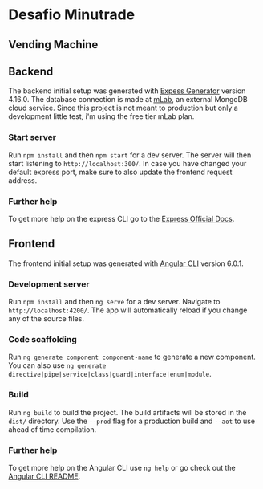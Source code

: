 # Desafio Minutrade
## Vending Machine

## Backend

The backend initial setup was generated with [Expess Generator](https://github.com/expressjs/generator) version 4.16.0.
The database connection is made at [mLab](https://mlab.com), an external MongoDB cloud service. Since this project is not meant to production but only a development little test, i'm using the free tier mLab plan.

### Start server

Run `npm install` and then `npm start` for a dev server. The server will then start listening to `http://localhost:300/`. In case you have changed your default express port, make sure to also update the frontend request address.

### Further help

To get more help on the express CLI go to the [Express Official Docs](http://expressjs.com/).

## Frontend

The frontend initial setup was generated with [Angular CLI](https://github.com/angular/angular-cli) version 6.0.1.

### Development server

Run `npm install` and then `ng serve` for a dev server. Navigate to `http://localhost:4200/`. The app will automatically reload if you change any of the source files.

### Code scaffolding
Run `ng generate component component-name` to generate a new component. You can also use `ng generate directive|pipe|service|class|guard|interface|enum|module`.

### Build

Run `ng build` to build the project. The build artifacts will be stored in the `dist/` directory. Use the `--prod` flag for a production build and `--aot` to use ahead of time compilation.

### Further help

To get more help on the Angular CLI use `ng help` or go check out the [Angular CLI README](https://github.com/angular/angular-cli/blob/master/README.md).

